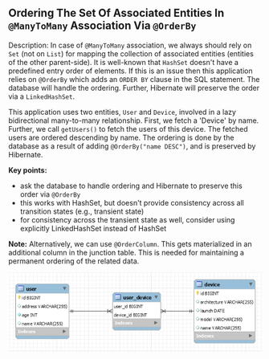 ## Ordering The Set Of Associated Entities In `@ManyToMany` Association Via `@OrderBy`

Description: In case of `@ManyToMany` association, we always should rely on `Set` (not on `List`) for mapping the collection of associated entities (entities of the other parent-side). It is well-known that `HashSet` doesn't have a predefined entry order of elements. If this is an issue then this application relies on `@OrderBy` which adds an `ORDER BY` clause in the SQL statement. The database will handle the ordering. Further, Hibernate will preserve the order via a `LinkedHashSet`.

This application uses two entities, `User` and `Device`, involved in a lazy bidirectional many-to-many relationship. First, we fetch a 'Device' by name. Further, we call `getUsers()` to fetch the users of this device. The fetched users are ordered descending by name. The ordering is done by the database as a result of adding `@OrderBy("name DESC")`, and is preserved by Hibernate.

**Key points:**

- ask the database to handle ordering and Hibernate to preserve this order via `@OrderBy`
- this works with HashSet, but doesn't provide consistency across all transition states (e.g., transient state)
- for consistency across the transient state as well, consider using explicitly LinkedHashSet instead of HashSet

**Note:** Alternatively, we can use `@OrderColumn`. This gets materialized in an additional column in the junction table. This is needed for maintaining a permanent ordering of the related data.

![](ManyToMany.png)
